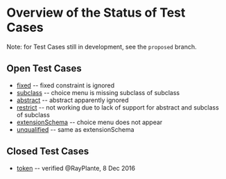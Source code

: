 # Overview of the Status of Test Cases

Note: for Test Cases still in development, see the `proposed` branch.  

## Open Test Cases

* [fixed](fixed) -- fixed constraint is ignored
* [subclass](subclass) -- choice menu is missing subclass of subclass
* [abstract](abstract) -- abstract apparently ignored
* [restrict](restrict) -- not working due to lack of support for abstract and subclass of subclass
* [extensionSchema](extensionSchema) -- choice menu does not appear
* [unqualified](unqualified) -- same as extensionSchema

## Closed Test Cases

* [token](token) -- verified @RayPlante, 8 Dec 2016



